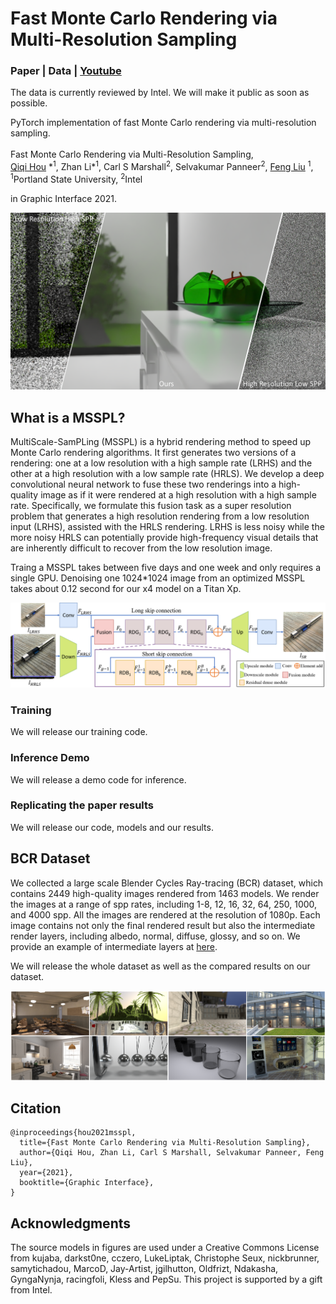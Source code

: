 # Fast Monte Carlo Rendering via Multi-Resolution Sampling

### Paper | Data | [Youtube](https://www.youtube.com/watch?v=u_LS7feS-hQ) 

The data is currently reviewed by Intel. We will make it public as soon as possible.

PyTorch implementation of fast Monte Carlo rendering via multi-resolution sampling.<br><br>
Fast Monte Carlo Rendering via Multi-Resolution Sampling, <br>
 [Qiqi Hou](https://hqqxyy.github.io/) \*<sup>1</sup>,
 Zhan Li\*<sup>1</sup>,
 Carl S Marshall<sup>2</sup>,
 Selvakumar Panneer<sup>2</sup>,
 [Feng Liu](http://web.cecs.pdx.edu/~fliu/) <sup>1</sup>, <br>
 <sup>1</sup>Portland State University, <sup>2</sup>Intel 
 
in Graphic Interface 2021.

<img src="figures/fig1-a.png"> 


## What is a MSSPL?

MultiScale-SamPLing (MSSPL) is a hybrid rendering method to speed up Monte Carlo rendering algorithms.
It first generates two versions of a rendering: one at a low resolution 
with a high sample rate (LRHS) and the other at a high resolution with a low sample rate (HRLS). 
We develop a deep convolutional neural network to fuse these two renderings into a high-quality image 
as if it were rendered at a high resolution with a high sample rate. Specifically, we formulate this fusion task 
as a super resolution problem that generates a high resolution rendering from a low resolution input (LRHS), 
assisted with the HRLS rendering. LRHS is less noisy while the more noisy HRLS can potentially provide high-frequency visual details
that are inherently difficult to recover from the low resolution image.

Traing a MSSPL takes between five days and one week and only requires a single GPU. 
Denoising one 1024*1024 image from an optimized MSSPL takes about 0.12 second for our x4 model on a Titan Xp.

<img src="figures/net.png"> 

### Training 
We will release our training code.

### Inference Demo
We will release a demo code for inference.

### Replicating the paper results
We will release our code, models and our results. 

## BCR Dataset
We collected a large scale Blender Cycles Ray-tracing (BCR) dataset, 
which contains 2449 high-quality images rendered from 1463 models. 
We render the images at a range of spp rates, including 1-8, 12, 16, 32, 64, 250, 1000, and 4000 spp. 
All the images are rendered at the resolution of 1080p. 
Each image contains not only the final rendered result but also the intermediate render layers, 
including albedo, normal, diffuse, glossy, and so on. We provide an example of intermediate layers at [here](figures/layers.png).

We will release the whole dataset as well as the compared results on our dataset.

<img src="figures/bcr.png"> 

## Citation
```
@inproceedings{hou2021msspl,
  title={Fast Monte Carlo Rendering via Multi-Resolution Sampling},
  author={Qiqi Hou, Zhan Li, Carl S Marshall, Selvakumar Panneer, Feng Liu},
  year={2021},
  booktitle={Graphic Interface},
}
```

## Acknowledgments
The source models in figures are used under a Creative Commons License from kujaba, 
darkst0ne, cczero, LukeLiptak, Christophe Seux, nickbrunner, samytichadou, MarcoD, Jay-Artist, 
jgilhutton, Oldfrizt, Ndakasha, GyngaNynja, racingfoli, Kless and PepSu. 
This project is supported by a gift from Intel.
